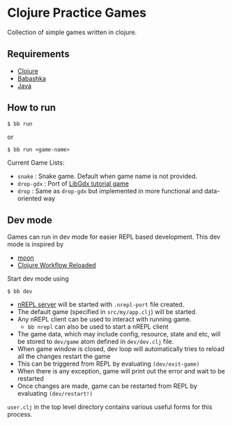 # Clojure Practice Games

Collection of simple games written in clojure.

## Requirements

* [Clojure](https://clojure.org/guides/install_clojure)
* [Babashka](https://github.com/babashka/babashka#installation)
* [Java](https://openjdk.org/install/)

## How to run

```
$ bb run
```
or
```
$ bb run <game-name>
```

Current Game Lists:
* `snake` : Snake game. Default when game name is not provided.
* `drop-gdx` : Port of [LibGdx tutorial game](https://libgdx.com/wiki/start/a-simple-game)
* `drop` : Same as `drop-gdx` but implemented in more functional and data-oriented way

## Dev mode

Games can run in dev mode for easier REPL based development.
This dev mode is inspired by 
- [moon](https://github.com/damn/moon)
- [Clojure Workflow Reloaded](https://www.cognitect.com/blog/2013/06/04/clojure-workflow-reloaded)

Start dev mode using
```
$ bb dev
```

- [nREPL server](https://github.com/nrepl/nrepl) will be started with `.nrepl-port` file created.
- The default game (specified in `src/my/app.clj`) will be started.
- Any nREPL client can be used to interact with running game.
  - `bb nrepl` can also be used to start a nREPL client
- The game data, which may include config, resource, state and etc, will be stored to `dev/game` atom
  defined in `dev/dev.clj` file.
- When game window is closed, dev loop will automatically tries to reload all the changes restart the game
- This can be triggered from REPL by evaluating `(dev/exit-game)`
- When there is any exception, game will print out the error and wait to be restarted
- Once changes are made, game can be restarted from REPL by evaluating `(dev/restart!)`

`user.clj` in the top level directory contains various useful forms for this process.
